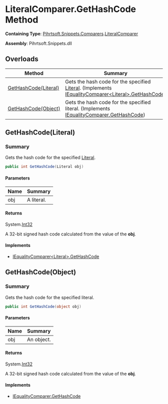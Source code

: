 # LiteralComparer\.GetHashCode Method

**Containing Type**: [Pihrtsoft.Snippets.Comparers](../../README.md)\.[LiteralComparer](../README.md)

**Assembly**: Pihrtsoft\.Snippets\.dll

## Overloads

| Method | Summary |
| ------ | ------- |
| [GetHashCode(Literal)](#Pihrtsoft_Snippets_Comparers_LiteralComparer_GetHashCode_Pihrtsoft_Snippets_Literal_) | Gets the hash code for the specified [Literal](../../../Literal/README.md)\. \(Implements [IEqualityComparer\<Literal>.GetHashCode](https://docs.microsoft.com/en-us/dotnet/api/system.collections.generic.iequalitycomparer-1.gethashcode)\) |
| [GetHashCode(Object)](#Pihrtsoft_Snippets_Comparers_LiteralComparer_GetHashCode_System_Object_) | Gets the hash code for the specified literal\. \(Implements [IEqualityComparer.GetHashCode](https://docs.microsoft.com/en-us/dotnet/api/system.collections.iequalitycomparer.gethashcode)\) |

## GetHashCode\(Literal\)<a name="Pihrtsoft_Snippets_Comparers_LiteralComparer_GetHashCode_Pihrtsoft_Snippets_Literal_"></a>

### Summary

Gets the hash code for the specified [Literal](../../../Literal/README.md)\.

```csharp
public int GetHashCode(Literal obj)
```

#### Parameters

| Name | Summary |
| ---- | ------- |
| obj | A literal\. |

#### Returns

System\.[Int32](https://docs.microsoft.com/en-us/dotnet/api/system.int32)

A 32\-bit signed hash code calculated from the value of the **obj**\.

#### Implements

* [IEqualityComparer\<Literal>.GetHashCode](https://docs.microsoft.com/en-us/dotnet/api/system.collections.generic.iequalitycomparer-1.gethashcode)

## GetHashCode\(Object\)<a name="Pihrtsoft_Snippets_Comparers_LiteralComparer_GetHashCode_System_Object_"></a>

### Summary

Gets the hash code for the specified literal\.

```csharp
public int GetHashCode(object obj)
```

#### Parameters

| Name | Summary |
| ---- | ------- |
| obj | An object\. |

#### Returns

System\.[Int32](https://docs.microsoft.com/en-us/dotnet/api/system.int32)

A 32\-bit signed hash code calculated from the value of the **obj**\.

#### Implements

* [IEqualityComparer.GetHashCode](https://docs.microsoft.com/en-us/dotnet/api/system.collections.iequalitycomparer.gethashcode)
